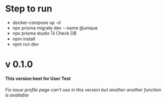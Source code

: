 # Step to run

- docker-compose up -d
- npx prisma migrate dev --name @unique
- npx prisma studio ใช้ Check DB
- npm install
- npm run dev

# v 0.1.0

#### This version best for User Test

###### Fix issue profile page can't use in this version but another another function is avaliable
